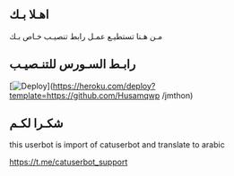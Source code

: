 ## اهـلا بـك
مـن هـنا تستطيـع عمـل رابط تنصيـب خـاص بـك

## رابـط السـورس للتنـصيـب

[![Deploy](https://www.herokucdn.com/deploy/button.svg)](https://heroku.com/deploy?template=https://github.com/Husamqwp /jmthon)

## شكـرا لكـم 


this userbot is import of catuserbot and translate to arabic

https://t.me/catuserbot_support
